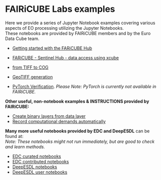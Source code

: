 # FAIRiCUBE Labs examples

Here we provide a series of Jupyter Notebook examples covering various aspects of EO processing utilizing the Jupyter Notebooks.<br>
These notebooks are provided by FAIRiCUBE members and by the Euro Data Cube team.

* [Getting started with the FARiCUBE Hub](https://github.com/FAIRiCUBE/uc1-urban-climate/blob/master/notebooks/demo/demo_processing.ipynb)
* [FARiCUBE - Sentinel Hub - data access using xcube](https://github.com/eurodatacube/notebooks/blob/master/notebooks/contributions/FAIRiCUBE/FAIRiCUBE_data_access_demonstration.ipynb)


* [from TIFF to COG](https://github.com/FAIRiCUBE/common-code/tree/main/fromTIFF_to_COG)
* [GeoTIFF generation](https://github.com/FAIRiCUBE/common-code/tree/main/geotiff-generation/code)
* [PyTorch Verification](https://github.com/FAIRiCUBE/common-code/tree/main/pytorch-verification). *Please Note:  PyTorch is currently not available in FAIRiCUBE.*

**Other useful, non-notebook examples & INSTRUCTIONS provided by FAIRiCUBE:**

* [Create binary layers from data layer](https://github.com/FAIRiCUBE/common-code/tree/main/QGIS-functionality)
* [Record computational demands automatically](https://github.com/FAIRiCUBE/common-code/tree/main/record-computational-demands-automatically)


**Many more useful notebooks provided by EDC and DeepESDL** can be found at:<br>
*Note: These notebooks might not run immediately, but are good to check and learn methods.*

* [EDC curated notebooks](https://github.com/eurodatacube/notebooks/tree/master/notebooks/curated)
* [EDC contributed notebooks](https://github.com/eurodatacube/notebooks/tree/master/notebooks/contributions)
* [DeepESDL notebooks](https://github.com/deepesdl/deepesdl-doc/tree/main/notebooks)
* [DeepESDL user notebooks](https://github.com/deepesdl/deepesdl-doc/tree/main/notebooks_user_experience)


